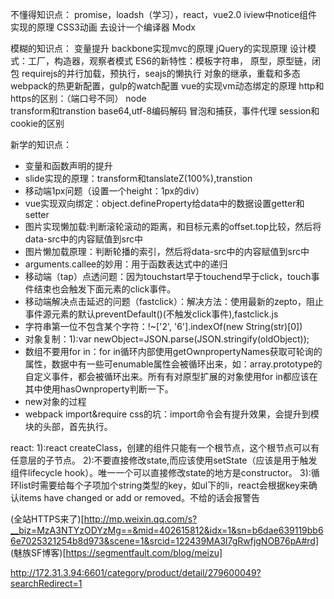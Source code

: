 
不懂得知识点：
promise，loadsh（学习），react，vue2.0
iview中notice组件实现的原理
CSS3动画
去设计一个编译器
Modx


模糊的知识点：
变量提升
backbone实现mvc的原理
jQuery的实现原理
设计模式：工厂，构造器，观察者模式
ES6的新特性：模板字符串，
原型，原型链，闭包
requirejs的并行加载，预执行，seajs的懒执行
对象的继承，重载和多态
webpack的热更新配置，gulp的watch配置
vue的实现vm动态绑定的原理
http和https的区别：（端口号不同）
node  
transform和transtion
base64,utf-8编码解码
冒泡和捕获，事件代理
session和cookie的区别


新学的知识点：
- 变量和函数声明的提升
- slide实现的原理：transform和tanslateZ(100%),transtion
- 移动端1px问题（设置一个height：1px的div）
- vue实现双向绑定：object.defineProperty给data中的数据设置getter和setter
- 图片实现懒加载:判断滚轮滚动的距离，和目标元素的offset.top比较，然后将data-src中的内容赋值到src中
- 图片懒加载原理：判断轮播的索引，然后将data-src中的内容赋值到src中
- arguments.callee的妙用：用于函数表达式中的递归
- 移动端（tap）点透问题：因为touchstart早于touchend早于click，touch事件结束也会触发下面元素的click事件。
- 移动端解决点击延迟的问题（fastclick）：解决方法：使用最新的zepto，阻止事件源元素的默认preventDefault()(不触发click事件),fastclick.js
- 字符串第一位不包含某个字符：!~['2', '6'].indexOf(new String(str)[0])
- 对象复制：1):var newObject=JSON.parse(JSON.stringify(oldObject));
- 数组不要用for in：for in循环内部使用getOwnpropertyNames获取可轮询的属性，数据中有一些可enumable属性会被循环出来，如：array.prototype的自定义事件，都会被循环出来。所有有对原型扩展的对象使用for in都应该在其中使用hasOwnproperty判断一下。
- new对象的过程
- webpack import&require css的坑：import命令会有提升效果，会提升到模块的头部，首先执行。

react:
1):react createClass，创建的组件只能有一个根节点，这个根节点可以有任意层的子节点。
2):不要直接修改state,而应该使用setState（应该是用于触发组件lifecycle hook）。唯一一个可以直接修改state的地方是constructor。
3):循环list时需要给每个子项加个string类型的key，如ul下的li，react会根据key来确认items have changed or add or removed。不给的话会报警告


(全站HTTPS来了)[http://mp.weixin.qq.com/s?__biz=MzA3NTYzODYzMg==&mid=402615812&idx=1&sn=b6dae639119bb66e7025321254b8d973&scene=1&srcid=122439MA3l7gRwfjgNOB76pA#rd]
(魅族SF博客)[https://segmentfault.com/blog/meizu]

http://172.31.3.94:6601/category/product/detail/279600049?searchRedirect=1

